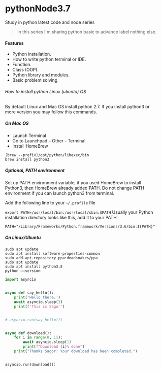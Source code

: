 # pythonNode3.7
Study in python latest code and node series

> In this series I'm sharing python basic to advance label nothing else.

#### Features

- Python installation.
- How to write python terminal or IDE.
- Function.
- Class (OOP).
- Python library and modules.
- Basic problem solving.


###### How to install python Linux (ubuntu) OS

By default Linux and Mac OS install python 2.7. If you install python3 or more version you may follow this commands.

##### On Mac OS
- Launch Terminal
- Go to Launchpad – Other – Terminal
- Install HomeBrew
```
(brew --prefix)/opt/python/libexec/bin
brew install python3
```

##### Optional, PATH environment
Set up PATH environment variable, if you used HomeBrew to install Python3, then HomeBrew already added PATH. Do not 
change PATH environment if you can launch python3 from terminal.

Add the following line to your `~/.profile` file

`export PATH=/usr/local/bin:/usr/local/sbin:$PATH`
Usually your Python installation directory looks like this, add it to your PATH

`PATH="/Library/Frameworks/Python.framework/Versions/3.6/bin:${PATH}"`

##### On Linux/Ubuntu
```
sudo apt update
sudo apt install software-properties-common
sudo add-apt-repository ppa:deadsnakes/ppa
sudo apt update
sudo apt install python3.8
python ––version
```

```python
import asyncio


async def say_hello():
    print('Hello there,')
    await asyncio.sleep(3)
    print(f'This is Sagor')


# asyncio.run(say_hello())


async def download():
    for i in range(0, 11):
        await asyncio.sleep(1)
        print(f"Download {i}% done")
    print("Thanks Sagor! Your download has been completed.")


asyncio.run(download())

```
